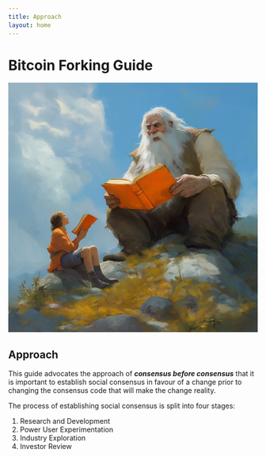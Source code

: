 ```yaml
---
title: Approach
layout: home
---
```


# Bitcoin Forking Guide

![bfg discussings the bfg](bfg.jpg)

## Approach

This guide advocates the approach of ***consensus before consensus***
that it is important to establish social consensus in favour of a change
prior to changing the consensus code that will make the change reality.

The process of establishing social consensus is split into four stages:

 1. Research and Development
 2. Power User Experimentation
 3. Industry Exploration
 4. Investor Review

